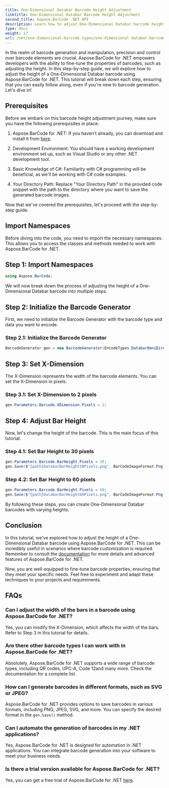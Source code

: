 ```yaml
---
title: One-Dimensional Databar Barcode Height Adjustment
linktitle: One-Dimensional Databar Barcode Height Adjustment
second_title: Aspose.BarCode .NET API
description: Learn how to adjust One-Dimensional Databar barcode height with Aspose.BarCode for .NET. Create custom barcodes in a few simple steps. Explore the power of barcode customization.
type: docs
weight: 17
url: /net/one-dimensional-barcode-types/one-dimensional-databar-barcode-height-adjustment/
---
```


In the realm of barcode generation and manipulation, precision and control over barcode elements are crucial. Aspose.BarCode for .NET empowers developers with the ability to fine-tune the properties of barcodes, such as adjusting the height. In this step-by-step guide, we will explore how to adjust the height of a One-Dimensional Databar barcode using Aspose.BarCode for .NET. This tutorial will break down each step, ensuring that you can easily follow along, even if you're new to barcode generation. Let's dive in!

## Prerequisites

Before we embark on this barcode height adjustment journey, make sure you have the following prerequisites in place:

1. Aspose.BarCode for .NET: If you haven't already, you can download and install it from [here](https://releases.aspose.com/barcode/net/).

2. Development Environment: You should have a working development environment set up, such as Visual Studio or any other .NET development tool.

3. Basic Knowledge of C#: Familiarity with C# programming will be beneficial, as we'll be working with C# code examples.

4. Your Directory Path: Replace "Your Directory Path" in the provided code snippet with the path to the directory where you want to save the generated barcode images.

Now that we've covered the prerequisites, let's proceed with the step-by-step guide.

## Import Namespaces

Before diving into the code, you need to import the necessary namespaces. This allows you to access the classes and methods needed to work with Aspose.BarCode for .NET.

## Step 1: Import Namespaces
```csharp
using Aspose.BarCode;
```

We will now break down the process of adjusting the height of a One-Dimensional Databar barcode into multiple steps.

## Step 2: Initialize the Barcode Generator

First, we need to initialize the Barcode Generator with the barcode type and data you want to encode.

### Step 2.1: Initialize the Barcode Generator
```csharp
BarcodeGenerator gen = new BarcodeGenerator(EncodeTypes.DatabarOmniDirectional, "(01)12345678901231");
```

## Step 3: Set X-Dimension

The X-Dimension represents the width of the barcode elements. You can set the X-Dimension in pixels.

### Step 3.1: Set X-Dimension to 2 pixels
```csharp
gen.Parameters.Barcode.XDimension.Pixels = 2;
```

## Step 4: Adjust Bar Height

Now, let's change the height of the barcode. This is the main focus of this tutorial.

### Step 4.1: Set Bar Height to 30 pixels
```csharp
gen.Parameters.Barcode.BarHeight.Pixels = 30;
gen.Save($"{path}DatabarBarHeight30Pixels.png", BarCodeImageFormat.Png);
```

### Step 4.2: Set Bar Height to 60 pixels
```csharp
gen.Parameters.Barcode.BarHeight.Pixels = 60;
gen.Save($"{path}DatabarBarHeight60Pixels.png", BarCodeImageFormat.Png);
```

By following these steps, you can create One-Dimensional Databar barcodes with varying heights.

## Conclusion

In this tutorial, we've explored how to adjust the height of a One-Dimensional Databar barcode using Aspose.BarCode for .NET. This can be incredibly useful in scenarios where barcode customization is required. Remember to consult the [documentation](https://reference.aspose.com/barcode/net/) for more details and advanced features of Aspose.BarCode for .NET.

Now, you are well-equipped to fine-tune barcode properties, ensuring that they meet your specific needs. Feel free to experiment and adapt these techniques to your projects and requirements.

## FAQs

### Can I adjust the width of the bars in a barcode using Aspose.BarCode for .NET?
Yes, you can modify the X-Dimension, which affects the width of the bars. Refer to Step 3 in this tutorial for details.

### Are there other barcode types I can work with in Aspose.BarCode for .NET?
Absolutely, Aspose.BarCode for .NET supports a wide range of barcode types, including QR codes, UPC-A, Code 12and many more. Check the documentation for a complete list.

### How can I generate barcodes in different formats, such as SVG or JPEG?
Aspose.BarCode for .NET provides options to save barcodes in various formats, including PNG, JPEG, SVG, and more. You can specify the desired format in the `gen.Save()` method.

### Can I automate the generation of barcodes in my .NET applications?
Yes, Aspose.BarCode for .NET is designed for automation in .NET applications. You can integrate barcode generation into your software to meet your business needs.

### Is there a trial version available for Aspose.BarCode for .NET?
Yes, you can get a free trial of Aspose.BarCode for .NET [here](https://releases.aspose.com/).

